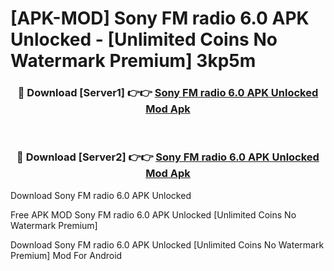 # [APK-MOD] Sony FM radio 6.0 APK Unlocked - [Unlimited Coins No Watermark Premium] 3kp5m



<div align="center">
<h3>🔴 Download [Server1] 👉👉 <a href="https://momento.my/?title=Sony_FM_radio_6.0_APK_Unlocked">Sony FM radio 6.0 APK Unlocked Mod Apk</a></h3><br>

<h3>🔴 Download [Server2] 👉👉 <a href="https://momento.my/?title=Sony_FM_radio_6.0_APK_Unlocked">Sony FM radio 6.0 APK Unlocked Mod Apk</a></h3>
</div>



Download Sony FM radio 6.0 APK Unlocked 

Free APK MOD Sony FM radio 6.0 APK Unlocked [Unlimited Coins No Watermark Premium]

Download Sony FM radio 6.0 APK Unlocked [Unlimited Coins No Watermark Premium] Mod For Android
